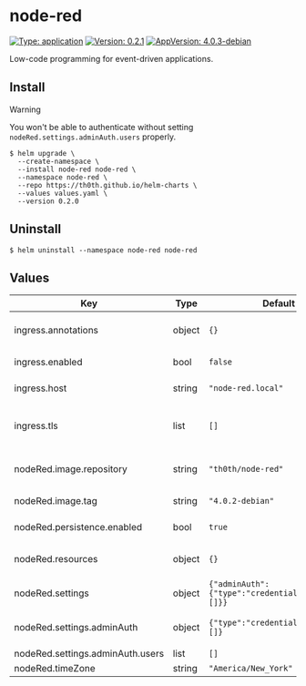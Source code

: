 # node-red

[![Type: application](https://img.shields.io/badge/Type-application-informational?style=flat-square)](#)
[![Version: 0.2.1](https://img.shields.io/badge/Version-0.2.1-informational?style=flat-square)](#)
[![AppVersion: 4.0.3-debian](https://img.shields.io/badge/AppVersion-4.0.3--debian-informational?style=flat-square)](#)

Low-code programming for event-driven applications.

## Install

> [!WARNING]  
> You won't be able to authenticate without setting `nodeRed.settings.adminAuth.users` properly.

```shell
$ helm upgrade \
  --create-namespace \
  --install node-red node-red \
  --namespace node-red \
  --repo https://th0th.github.io/helm-charts \
  --values values.yaml \
  --version 0.2.0
```

## Uninstall

```shell
$ helm uninstall --namespace node-red node-red
```

## Values

| Key                              | Type   | Default                                           | Description                            |
|----------------------------------|--------|---------------------------------------------------|----------------------------------------|
| ingress.annotations              | object | `{}`                                              | annotations for the ingress            |
| ingress.enabled                  | bool   | `false`                                           | enable the ingress                     |
| ingress.host                     | string | `"node-red.local"`                                | host for the ingress                   |
| ingress.tls                      | list   | `[]`                                              | tls configuration for the ingress      |
| nodeRed.image.repository         | string | `"th0th/node-red"`                                | node-red image repository              |
| nodeRed.image.tag                | string | `"4.0.2-debian"`                                  | node-red image tag                     |
| nodeRed.persistence.enabled      | bool   | `true`                                            | enable persistence                     |
| nodeRed.resources                | object | `{}`                                              | resources for the node-red statefulset |
| nodeRed.settings                 | object | `{"adminAuth":{"type":"credentials","users":[]}}` | node-red settings                      |
| nodeRed.settings.adminAuth       | object | `{"type":"credentials","users":[]}`               | admin authentication config            |
| nodeRed.settings.adminAuth.users | list   | `[]`                                              | list of users                          |
| nodeRed.timeZone                 | string | `"America/New_York"`                              | time zone                              |                                                                                                                                            | time zone                              |

